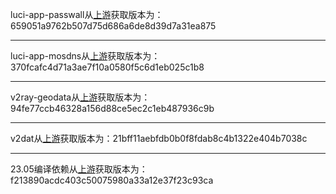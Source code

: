luci-app-passwall从[上游](https://github.com/xiaorouji/openwrt-passwall/commits/main/luci-app-passwall)获取版本为：659051a9762b507d75d686a6de8d39d7a31ea875
***
luci-app-mosdns从[上游](https://github.com/sbwml/luci-app-mosdns/commits/v5/luci-app-mosdns)获取版本为：370fcafc4d71a3ae7f10a0580f5c6d1eb025c1b8
***
v2ray-geodata从[上游](https://github.com/sbwml/v2ray-geodata/commits/master/)获取版本为：94fe77ccb46328a156d88ce5ec2c1eb487936c9b
***
v2dat从[上游](https://github.com/sbwml/luci-app-mosdns/commits/v5/v2dat)获取版本为：21bff11aebfdb0b0f8fdab8c4b1322e404b7038c
***
23.05编译依赖从[上游](https://github.com/immortalwrt/immortalwrt/commits/openwrt-23.05/README.md)获取版本为：f213890acdc403c50075980a33a12e37f23c93ca